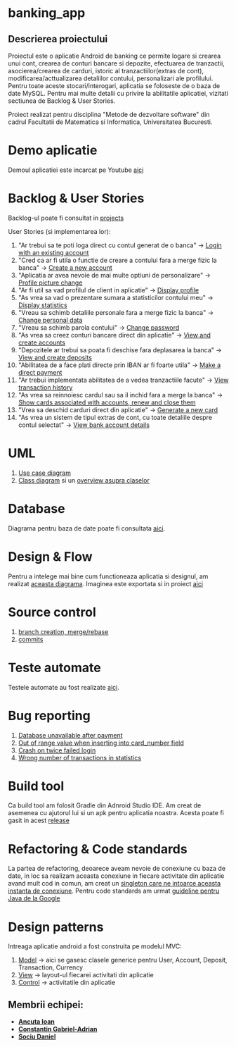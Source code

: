 # banking_app

## Descrierea proiectului
Proiectul este o aplicatie Android de banking ce permite logare si crearea unui cont, crearea de conturi bancare si depozite, efectuarea de tranzactii, asocierea/crearea de carduri, istoric al tranzactiilor(extras de cont), modificarea/acttualizarea detaliilor contului, personalizari ale profilului. Pentru toate aceste stocari/interogari, aplicatia se foloseste de o baza de date MySQL. Pentru mai multe detalii cu privire la abilitatile aplicatiei, vizitati sectiunea de Backlog & User Stories.

Proiect realizat pentru disciplina "Metode de dezvoltare software" din cadrul Facultatii de Matematica si Informatica, Universitatea Bucuresti.

# Demo aplicatie
Demoul aplicatiei este incarcat pe Youtube [aici](https://youtu.be/OkaQZ3PAE9s)

# Backlog & User Stories
Backlog-ul poate fi consultat in [projects](https://github.com/Kira060200/banking_app/projects/2)

User Stories (si implementarea lor):

1. "Ar trebui sa te poti loga direct cu contul generat de o banca" -> [Login with an existing account](https://github.com/Kira060200/banking_app/issues/3)
2. "Cred ca ar fi utila o functie de creare a contului fara a merge fizic la banca" -> [Create a new account](https://github.com/Kira060200/banking_app/issues/4)
3. "Aplicatia ar avea nevoie de mai multe optiuni de personalizare" -> [Profile picture change](https://github.com/Kira060200/banking_app/issues/25)
4. "Ar fi util sa vad profilul de client in aplicatie" -> [Display profile](https://github.com/Kira060200/banking_app/issues/5)
5. "As vrea sa vad o prezentare sumara a statisticilor contului meu" -> [Display statistics](https://github.com/Kira060200/banking_app/issues/28)
6. "Vreau sa schimb detaliile personale fara a merge fizic la banca" -> [Change personal data](https://github.com/Kira060200/banking_app/issues/25)
7. "Vreau sa schimb parola contului" -> [Change password](https://github.com/Kira060200/banking_app/issues/29)
8. "As vrea sa creez conturi bancare direct din aplicatie" -> [View and create accounts](https://github.com/Kira060200/banking_app/issues/8)
9. "Depozitele ar trebui sa poata fi deschise fara deplasarea la banca" -> [View and create deposits](https://github.com/Kira060200/banking_app/issues/9)
10. "Abilitatea de a face plati directe prin IBAN ar fi foarte utila" -> [Make a direct payment](https://github.com/Kira060200/banking_app/issues/7)
11. "Ar trebui implementata abilitatea de a vedea tranzactiile facute" -> [View transaction history](https://github.com/Kira060200/banking_app/issues/13)
12. "As vrea sa reinnoiesc cardul sau sa il inchid fara a merge la banca" -> [Show cards associated with accounts, renew and close them](https://github.com/Kira060200/banking_app/issues/12)
13. "Vrea sa deschid carduri direct din aplicatie" -> [Generate a new card](https://github.com/Kira060200/banking_app/issues/27)
14. "As vrea un sistem de tipul extras de cont, cu toate detaliile despre contul selectat" -> [View bank account details](https://github.com/Kira060200/banking_app/issues/11) 

# UML 
1. [Use case diagram](https://github.com/Kira060200/banking_app/blob/master/uml_use_diagram.jpeg)
2. [Class diagram](https://github.com/Kira060200/banking_app/blob/master/ClassUML2.png) si un [overview asupra claselor](https://github.com/Kira060200/banking_app/blob/master/ClassUML3.png)

# Database
Diagrama pentru baza de date poate fi consultata [aici](https://imgur.com/Oay0MNT.jpg). 

# Design & Flow
Pentru a intelege mai bine cum functioneaza aplicatia si designul, am realizat [aceasta diagrama](https://whimsical.com/diagrama-aplicatie-banking-GiB6MivjnXyJjdwdnpqPxK). Imaginea este exportata si in proiect [aici](https://github.com/Kira060200/banking_app/blob/master/diagrama_mds.png)



# Source control
1. [branch creation, merge/rebase](https://github.com/Kira060200/banking_app/network)
2. [commits](https://github.com/Kira060200/banking_app/commits/master)

# Teste automate
Testele automate au fost realizate [aici](https://github.com/Kira060200/banking_app/issues/1).

# Bug reporting
1. [Database unavailable after payment](https://github.com/Kira060200/banking_app/issues/33)
2. [Out of range value when inserting into card_number field](https://github.com/Kira060200/banking_app/issues/22)
3. [Crash on twice failed login](https://github.com/Kira060200/banking_app/issues/18)
4. [Wrong number of transactions in statistics](https://github.com/Kira060200/banking_app/issues/34)

# Build tool
Ca build tool am folosit Gradle din Adnroid Studio IDE. Am creat de asemenea cu ajutorul lui si un apk pentru aplicatia noastra. Acesta poate fi gasit in acest [release](https://github.com/Kira060200/banking_app/releases/tag/V1.0)

# Refactoring & Code standards
La partea de refactoring, deoarece aveam nevoie de conexiune cu baza de date, in loc sa realizam aceasta conexiune in fiecare activitate din aplicatie avand mult cod in comun, am creat un [singleton care ne intoarce aceasta instanta de conexiune](https://github.com/Kira060200/banking_app/issues/32). Pentru code standards am urmat [guideline pentru Java de la Google](https://google.github.io/styleguide/javaguide.html)

# Design patterns
Intreaga aplicatie android a fost construita pe modelul MVC:
1. [Model](https://github.com/Kira060200/banking_app/tree/master/app/src/main/java/com/example/banking_app/models) -> aici se gasesc clasele generice pentru User, Account, Deposit, Transaction, Currency
2. [View](https://github.com/Kira060200/banking_app/tree/master/app/src/main/res/layout) -> layout-ul fiecarei activitati din aplicatie
3. [Control](https://github.com/Kira060200/banking_app/tree/master/app/src/main/java/com/example/banking_app/activity) -> activitatile din aplicatie

## Membrii echipei:
- **[Ancuta Ioan](https://github.com/AncutaIoan)**
- **[Constantin Gabriel-Adrian](https://github.com/Kira060200)**
- **[Sociu Daniel](https://github.com/danielsociu)**




